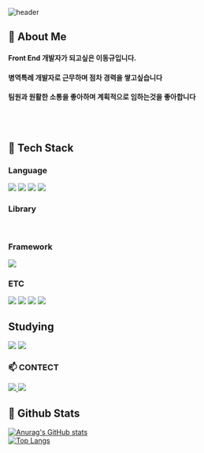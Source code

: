<div>
  
  <!--Header-->
  ![header](https://capsule-render.vercel.app/api?type=waving&color=gradient&height=300&section=header&text=Good%20to%20see%20you%20%F0%9F%A4%97)
  
</div>

<div>
  <!--Body-->
  
  ## 👀 About Me
  #### Front End 개발자가 되고싶은 이동규입니다.<br/>
  #### 병역특례 개발자로 근무하며 점차 경력을 쌓고싶습니다<br/>
  #### 팀원과 원활한 소통을 좋아하며 계획적으로 임하는것을 좋아합니다
  <br/>
  <br/>
  
  ## 🧱 Tech Stack
  ### Language
  <!--JavaScript-->
  <img src="https://img.shields.io/badge/JavaScript-F7DF1E?style=flat-square&logo=JavaScript&logoColor=white"/>
  <!--HTML5-->
  <img src="https://img.shields.io/badge/HTML5-E34F26?style=flat-square&logo=HTML5&logoColor=white"/>
  <!--CSS-->
  <img src="https://img.shields.io/badge/CSS3-1572B6?style=flat-square&logo=CSS3&logoColor=white"/>
  <!--Java-->
  <img src="https://img.shields.io/badge/Java-1572B6?style=flat-square&logo=Java&logoColor=white"/>
  <br/>
  
  ### Library
  <br/>
  
  ### Framework
  <!--Spring-->
  <img src="https://img.shields.io/badge/spring-6DB33F?style=flat-square&logo=spring&logoColor=white"/>
  <br/>
  
  ### ETC
  <!--Slack-->
  <img src="https://img.shields.io/badge/Slack-4A154B?style=flat-square&logo=Slack&logoColor=white"/>
  <!--MySQL-->
  <img src="https://img.shields.io/badge/MySQL-4479A1?style=flat-square&logo=MySQL&logoColor=white"/>
  <!--Notion-->
  <img src="https://img.shields.io/badge/notion-white?style=flat-square&logo=notion&logoColor=black"/>
  <!--Discord-->
  <img src="https://img.shields.io/badge/discord-5865F2?style=flat-square&logo=discord&logoColor=white"/>
  <br/>

  ## Studying
  <!--Spring-->
  <img src="https://img.shields.io/badge/vue.js-4FC08D?style=flat-square&logo=vue.js&logoColor=white"/>
   <!--Next.js-->
  <img src="https://img.shields.io/badge/next.js-white?style=flat-square&logo=next.js&logoColor=black"/>

  ### 📫 CONTECT
  <a href="https://www.notion.so/1f638a893113803c82bad835e342ad2b?pvs=4">
    <img src="https://img.shields.io/badge/notion-white?style=for-the-badge&logo=notion&logoColor=black" />
  </a>
  <a href="mailto:leedomggyu0103@gmail.com">
    <img
      src="https://img.shields.io/badge/leedomggyu0103@gmail.com-D14836?style=for-the-badge&logo=gmail&logoColor=white"/>
  </a>
  <br/>
  
  ## 🤔 Github Stats
  [![Anurag's GitHub stats](https://github-readme-stats.vercel.app/api?username=Ldk0103)](https://github.com/anuraghazra/github-readme-stats)
  <br/>
  [![Top Langs](https://github-readme-stats.vercel.app/api/top-langs/?username=Ldk0103)](https://github.com/anuraghazra/github-readme-stats)
  
</div>

<!--
**Jiyu-Kim/Jiyu-Kim** is a ✨ _special_ ✨ repository because its `README.md` (this file) appears on your GitHub profile.

Here are some ideas to get you started:
- Hi there 👋
- 🔭 I’m currently working on ...
- 🌱 I’m currently learning ...
- 👯 I’m looking to collaborate on ...
- 🤔 I’m looking for help with ...
- 💬 Ask me about ...
- 📫 How to reach me: ...
- 😄 Pronouns: ...
- ⚡ Fun fact: ...
-->
